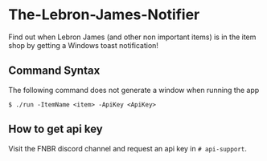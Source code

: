 # The-Lebron-James-Notifier
Find out when Lebron James (and other non important items) is in the item shop by getting a Windows toast notification!

## Command Syntax
The following command does not generate a window when running the app
```console
$ ./run -ItemName <item> -ApiKey <ApiKey>
```

## How to get api key
Visit the FNBR discord channel and request an api key in `# api-support`.
